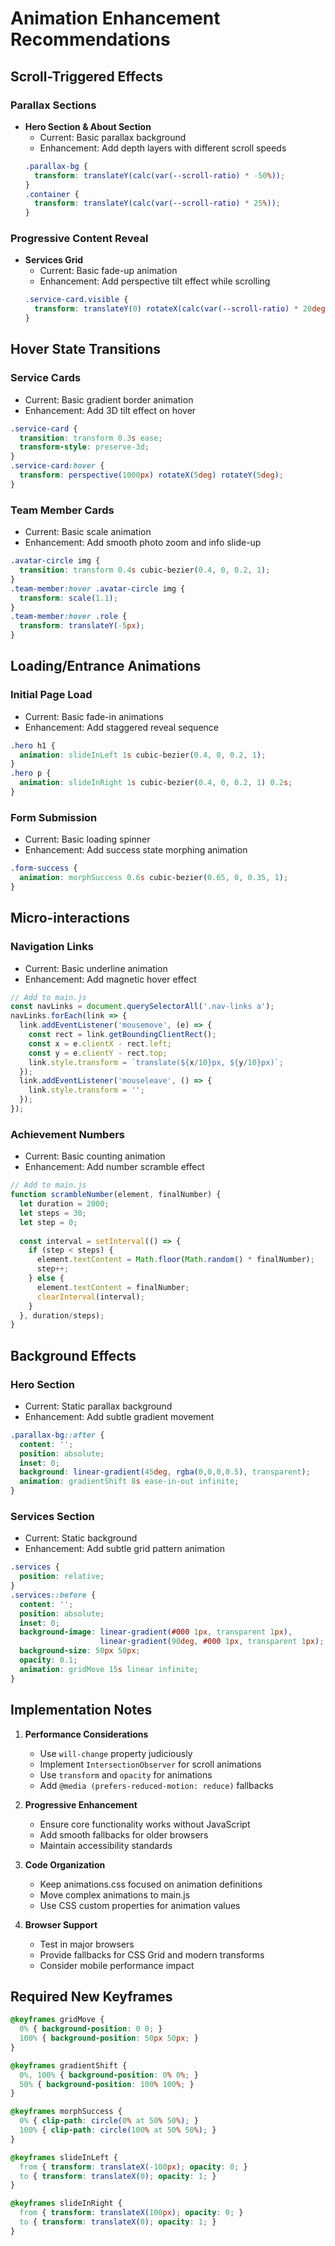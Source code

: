 # Animation Enhancement Recommendations

## Scroll-Triggered Effects

### Parallax Sections
- **Hero Section & About Section**
  - Current: Basic parallax background
  - Enhancement: Add depth layers with different scroll speeds
  ```css
  .parallax-bg {
    transform: translateY(calc(var(--scroll-ratio) * -50%));
  }
  .container {
    transform: translateY(calc(var(--scroll-ratio) * 25%));
  }
  ```

### Progressive Content Reveal
- **Services Grid**
  - Current: Basic fade-up animation
  - Enhancement: Add perspective tilt effect while scrolling
  ```css
  .service-card.visible {
    transform: translateY(0) rotateX(calc(var(--scroll-ratio) * 20deg));
  }
  ```

## Hover State Transitions

### Service Cards
- Current: Basic gradient border animation
- Enhancement: Add 3D tilt effect on hover
```css
.service-card {
  transition: transform 0.3s ease;
  transform-style: preserve-3d;
}
.service-card:hover {
  transform: perspective(1000px) rotateX(5deg) rotateY(5deg);
}
```

### Team Member Cards
- Current: Basic scale animation
- Enhancement: Add smooth photo zoom and info slide-up
```css
.avatar-circle img {
  transition: transform 0.4s cubic-bezier(0.4, 0, 0.2, 1);
}
.team-member:hover .avatar-circle img {
  transform: scale(1.1);
}
.team-member:hover .role {
  transform: translateY(-5px);
}
```

## Loading/Entrance Animations

### Initial Page Load
- Current: Basic fade-in animations
- Enhancement: Add staggered reveal sequence
```css
.hero h1 {
  animation: slideInLeft 1s cubic-bezier(0.4, 0, 0.2, 1);
}
.hero p {
  animation: slideInRight 1s cubic-bezier(0.4, 0, 0.2, 1) 0.2s;
}
```

### Form Submission
- Current: Basic loading spinner
- Enhancement: Add success state morphing animation
```css
.form-success {
  animation: morphSuccess 0.6s cubic-bezier(0.65, 0, 0.35, 1);
}
```

## Micro-interactions

### Navigation Links
- Current: Basic underline animation
- Enhancement: Add magnetic hover effect
```javascript
// Add to main.js
const navLinks = document.querySelectorAll('.nav-links a');
navLinks.forEach(link => {
  link.addEventListener('mousemove', (e) => {
    const rect = link.getBoundingClientRect();
    const x = e.clientX - rect.left;
    const y = e.clientY - rect.top;
    link.style.transform = `translate(${x/10}px, ${y/10}px)`;
  });
  link.addEventListener('mouseleave', () => {
    link.style.transform = '';
  });
});
```

### Achievement Numbers
- Current: Basic counting animation
- Enhancement: Add number scramble effect
```javascript
// Add to main.js
function scrambleNumber(element, finalNumber) {
  let duration = 2000;
  let steps = 30;
  let step = 0;
  
  const interval = setInterval(() => {
    if (step < steps) {
      element.textContent = Math.floor(Math.random() * finalNumber);
      step++;
    } else {
      element.textContent = finalNumber;
      clearInterval(interval);
    }
  }, duration/steps);
}
```

## Background Effects

### Hero Section
- Current: Static parallax background
- Enhancement: Add subtle gradient movement
```css
.parallax-bg::after {
  content: '';
  position: absolute;
  inset: 0;
  background: linear-gradient(45deg, rgba(0,0,0,0.5), transparent);
  animation: gradientShift 8s ease-in-out infinite;
}
```

### Services Section
- Current: Static background
- Enhancement: Add subtle grid pattern animation
```css
.services {
  position: relative;
}
.services::before {
  content: '';
  position: absolute;
  inset: 0;
  background-image: linear-gradient(#000 1px, transparent 1px),
                    linear-gradient(90deg, #000 1px, transparent 1px);
  background-size: 50px 50px;
  opacity: 0.1;
  animation: gridMove 15s linear infinite;
}
```

## Implementation Notes

1. **Performance Considerations**
   - Use `will-change` property judiciously
   - Implement `IntersectionObserver` for scroll animations
   - Use `transform` and `opacity` for animations
   - Add `@media (prefers-reduced-motion: reduce)` fallbacks

2. **Progressive Enhancement**
   - Ensure core functionality works without JavaScript
   - Add smooth fallbacks for older browsers
   - Maintain accessibility standards

3. **Code Organization**
   - Keep animations.css focused on animation definitions
   - Move complex animations to main.js
   - Use CSS custom properties for animation values

4. **Browser Support**
   - Test in major browsers
   - Provide fallbacks for CSS Grid and modern transforms
   - Consider mobile performance impact

## Required New Keyframes

```css
@keyframes gridMove {
  0% { background-position: 0 0; }
  100% { background-position: 50px 50px; }
}

@keyframes gradientShift {
  0%, 100% { background-position: 0% 0%; }
  50% { background-position: 100% 100%; }
}

@keyframes morphSuccess {
  0% { clip-path: circle(0% at 50% 50%); }
  100% { clip-path: circle(100% at 50% 50%); }
}

@keyframes slideInLeft {
  from { transform: translateX(-100px); opacity: 0; }
  to { transform: translateX(0); opacity: 1; }
}

@keyframes slideInRight {
  from { transform: translateX(100px); opacity: 0; }
  to { transform: translateX(0); opacity: 1; }
}
